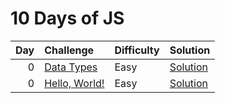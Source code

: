 # 10 Days of JS

| Day | Challenge                                                                       | Difficulty | Solution                             |
| --: | :------------------------------------------------------------------------------ | :--------- | :----------------------------------- |
|   0 | [Data Types](https://www.hackerrank.com/challenges/js10-data-types/problem)     | Easy       | [Solution](./0-data-types/index.js)  |
|   0 | [Hello, World!](https://www.hackerrank.com/challenges/js10-hello-world/problem) | Easy       | [Solution](./0-hello-world/index.js) |

